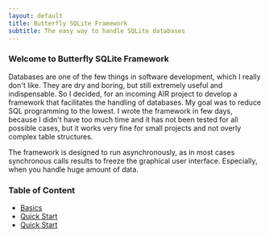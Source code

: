 ```yaml
---
layout: default
title: Butterfly SQLite Framework
subtitle: The easy way to handle SQLite databases
---
```



### Welcome to Butterfly SQLite Framework
Databases are one of the few things in software development, which I really don't like. 
They are dry and boring, but still extremely useful and indispensable. 
So I decided, for an incoming AIR project to develop a framework that facilitates the handling of databases. 
My goal was to reduce SQL programming to the lowest. I wrote the framework in few days, because 
I didn't have too much time and it has not been tested for all possible cases, 
but it works very fine for small projects and not overly complex table structures.

The framework is designed to run asynchronously, as in most cases synchronous calls results to freeze the graphical user interface. 
Especially, when you handle huge amount of data.

### Table of Content

* [Basics](/basics.html)
* [Quick Start](/quick-start.html)
* [Quick Start](/quick-start.html)
